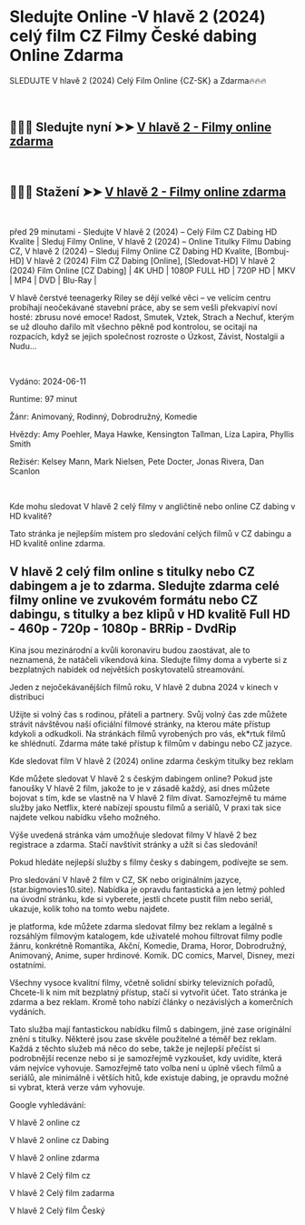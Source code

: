 # Sledujte Online -V hlavě 2 (2024) celý film CZ Filmy České dabing Online Zdarma

SLEDUJTE V hlavě 2 (2024) Celý Film Online {CZ-SK} a Zdarma🔥🔥🔥

<p dir="auto"><b><i><br></i></b></p>

<p dir="auto"><h2>🔴✅📱 Sledujte nyní ➤➤️  <a href="https://ond.jasstwatch.com/cs/movie/1022789/inside-out-2" rel="nofollow">V hlavě 2 - Filmy online zdarma</a></h2></p>

<p dir="auto"><b><i><br></i></b></p>

 
<p dir="auto"><h2>🔴✅📱 Stažení ➤➤️ <a href="https://ond.jasstwatch.com/cs/movie/1022789/inside-out-2" rel="nofollow">V hlavě 2 - Filmy online zdarma</a></h2></p>

<p dir="auto"><b><i><br></i></b></p>

před 29 minutami - Sledujte V hlavě 2 (2024) – Celý Film CZ Dabing HD Kvalite | Sleduj Filmy Online, V hlavě 2 (2024) – Online Titulky Filmu Dabing CZ, V hlavě 2 (2024) – Sleduj Filmy Online CZ Dabing HD Kvalite, [Bombuj-HD] V hlavě 2 (2024) Film CZ Dabing [Online], [Sledovat-HD] V hlavě 2 (2024) Film Online [CZ Dabing] | 4K UHD | 1080P FULL HD | 720P HD | MKV | MP4 | DVD | Blu-Ray |


V hlavě čerstvé teenagerky Riley se dějí velké věci – ve velícím centru probíhají neočekávané stavební práce, aby se sem vešli překvapiví noví hosté: zbrusu nové emoce! Radost, Smutek, Vztek, Strach a Nechuť, kterým se už dlouho dařilo mít všechno pěkně pod kontrolou, se ocitají na rozpacích, když se jejich společnost rozroste o Úzkost, Závist, Nostalgii a Nudu...


<p dir="auto"><b><i><br></i></b></p>
Vydáno: 2024-06-11

Runtime: 97 minut

Žánr: Animovaný, Rodinný, Dobrodružný, Komedie

Hvězdy: Amy Poehler, Maya Hawke, Kensington Tallman, Liza Lapira, Phyllis Smith

Režisér: Kelsey Mann, Mark Nielsen, Pete Docter, Jonas Rivera, Dan Scanlon

<p dir="auto"><b><i><br></i></b></p>

Kde mohu sledovat V hlavě 2 celý filmy v angličtině nebo online CZ dabing v HD kvalitě?

Tato stránka je nejlepším místem pro sledování celých filmů v CZ dabingu a HD kvalitě online zdarma.

<h2>V hlavě 2 celý film online s titulky nebo CZ dabingem a je to zdarma. Sledujte zdarma celé filmy online ve zvukovém formátu nebo CZ dabingu, s titulky a bez klipů v HD kvalitě Full HD - 460p - 720p - 1080p - BRRip - DvdRip</h2>

Kina jsou mezinárodní a kvůli koronaviru budou zaostávat, ale to neznamená, že natáčeli víkendová kina. Sledujte filmy doma a vyberte si z bezplatných nabídek od největších poskytovatelů streamování.

Jeden z nejočekávanějších filmů roku, V hlavě 2 dubna 2024 v kinech v distribuci

Užijte si volný čas s rodinou, přáteli a partnery. Svůj volný čas zde můžete strávit návštěvou naší oficiální filmové stránky, na kterou máte přístup kdykoli a odkudkoli. Na stránkách filmů vyrobených pro vás, ek*rtuk filmů ke shlédnutí. Zdarma máte také přístup k filmům v dabingu nebo CZ jazyce.

Kde sledovat film V hlavě 2 (2024) online zdarma českým titulky bez reklam

Kde můžete sledovat V hlavě 2 s českým dabingem online? Pokud jste fanoušky V hlavě 2 film, jakože to je v zásadě každý, asi dnes můžete bojovat s tím, kde se vlastně na V hlavě 2 film dívat. Samozřejmě tu máme služby jako Netflix, které nabízejí spoustu filmů a seriálů, V praxi tak sice najdete velkou nabídku všeho možného.

Výše uvedená stránka vám umožňuje sledovat filmy V hlavě 2 bez registrace a zdarma. Stačí navštívit stránky a užít si čas sledování!

Pokud hledáte nejlepší služby s filmy česky s dabingem, podívejte se sem.

Pro sledování V hlavě 2 film v CZ, SK nebo originálním jazyce, (star.bigmovies10.site). Nabídka je opravdu fantastická a jen letmý pohled na úvodní stránku, kde si vyberete, jestli chcete pustit film nebo seriál, ukazuje, kolik toho na tomto webu najdete.

je platforma, kde můžete zdarma sledovat filmy bez reklam a legálně s rozsáhlým filmovým katalogem, kde uživatelé mohou filtrovat filmy podle žánru, konkrétně Romantika, Akční, Komedie, Drama, Horor, Dobrodružný, Animovaný, Anime, super hrdinové. Komik. DC comics, Marvel, Disney, mezi ostatními.

Všechny vysoce kvalitní filmy, včetně solidní sbírky televizních pořadů, Chcete-li k nim mít bezplatný přístup, stačí si vytvořit účet. Tato stránka je zdarma a bez reklam. Kromě toho nabízí články o nezávislých a komerčních vydáních.

Tato služba mají fantastickou nabídku filmů s dabingem, jiné zase originální znění s titulky. Některé jsou zase skvěle použitelné a téměř bez reklam. Každá z těchto služeb má něco do sebe, takže je nejlepší přečíst si podrobnější recenze nebo si je samozřejmě vyzkoušet, kdy uvidíte, která vám nejvíce vyhovuje. Samozřejmě tato volba není u úplně všech filmů a seriálů, ale minimálně i větších hitů, kde existuje dabing, je opravdu možné si vybrat, která verze vám vyhovuje.

Google vyhledávání:

V hlavě 2 online cz

V hlavě 2 online cz Dabing

V hlavě 2 online zdarma

V hlavě 2 Celý film cz

V hlavě 2 Celý film zadarma

V hlavě 2 Celý film Český
